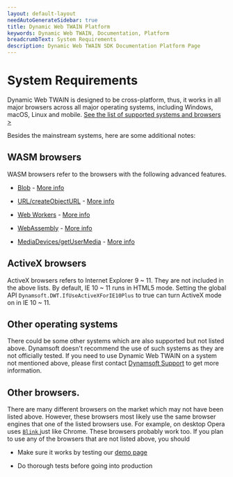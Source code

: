 ```yaml
---
layout: default-layout
needAutoGenerateSidebar: true
title: Dynamic Web TWAIN Platform
keywords: Dynamic Web TWAIN, Documentation, Platform
breadcrumbText: System Requirements
description: Dynamic Web TWAIN SDK Documentation Platform Page
---
```


# System Requirements

Dynamic Web TWAIN is designed to be cross-platform, thus, it works in all major browsers across all major operating systems, including Windows, macOS, Linux and mobile. [See the list of supported systems and browsers >](https://www.dynamsoft.com/web-twain/features/)

Besides the mainstream systems, here are some additional notes:

## WASM browsers

WASM browsers refer to the browsers with the following advanced features.

- [Blob](https://developer.mozilla.org/en-US/docs/Web/API/Blob) - [More info](https://caniuse.com/#feat=blobbuilder)

- [URL/createObjectURL](https://developer.mozilla.org/en-US/docs/Web/API/URL/createObjectURL) - [More info](https://caniuse.com/#feat=bloburls)

- [Web Workers](https://developer.mozilla.org/en-US/docs/Web/API/Web_Workers_API) - [More info](https://caniuse.com/#feat=webworkers)

- [WebAssembly](https://developer.mozilla.org/en-US/docs/Web/JavaScript/Reference/Global_objects/WebAssembly) -
[More info](https://caniuse.com/#feat=wasm)

- [MediaDevices/getUserMedia](https://developer.mozilla.org/en-US/docs/Web/API/MediaDevices/getUserMedia) - [More info](https://caniuse.com/#feat=stream)

## ActiveX browsers

ActiveX browsers refers to Internet Explorer 9 ~ 11. They are not included in the above lists. By default, IE 10 ~ 11 runs in HTML5 mode. Setting the global API `Dynamsoft.DWT.IfUseActiveXForIE10Plus` to true can turn ActiveX mode on in IE 10 ~ 11.

## Other operating systems

There could be some other systems which are also supported but not listed above. Dynamsoft doesn't recommend the use of such systems as they are not officially tested. If you need to use Dynamic Web TWAIN on a system not mentioned above, please first contact [Dynamsoft Support]({{site.about}}getsupport.html) to get more information.

## Other browsers.

There are many different browsers on the market which may not have been listed above. However, these browsers most likely use the same browser engines that one of the listed browsers use. For example, on desktop Opera uses [ `Blink` ](https://en.wikipedia.org/wiki/Blink_(web_engine)) just like Chrome. These browsers probably work too. If you plan to use any of the browsers that are not listed above, you should

- Make sure it works by testing our [demo page](https://demo.dynamsoft.com/dwt/online_demo_scan.aspx)

- Do thorough tests before going into production

